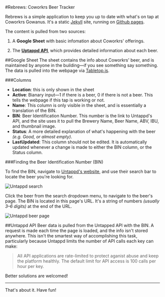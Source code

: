 #Rebrews: Coworkrs Beer Tracker

Rebrews is a simple application to keep you up to date with what's on tap at Coworkrs Gowanus. It's a static [Jekyll](https://jekyllrb.com/) site, running on [Github pages](https://pages.github.com/).

The content is pulled from two sources:

1. A **Google Sheet** with basic infomation about Coworkrs' offerings.

2. The **[Uptappd API](http://api.untappd.com)**, which provides detailed information about each beer.

##Google Sheet
The sheet contains the info about Coworkrs' beer, and is maintained by anyone in the building—if you see something say something. The data is pulled into the webpage via [Tabletop.js](https://github.com/jsoma/tabletop).


###Columns
- **Location**: this is only shown in the sheet
- **Active**: Bianary input—1 if there is a beer, 0 if there is not a beer. This tells the webpage if this tap is working or not.
- **Name**: This column is only visible in the sheet, and is essentially a translation of the BIN.
- **BIN**: Beer Identification Number. This number is the link to Untappd's API, and the site uses it to pull the Brewery Name, Beer Name, ABV, IBU, and thumbnail image.
- **Status**: A more detailed explanation of what's happening with the beer _(e.g. Good, or almost empty)_.
- **LastUpdated**: This column should not be edited. It is automatically updated whenever a change is made to either the BIN column, or the Status column.

###Finding the Beer Identification Number (BIN)

To find the BIN, navigate to [Untappd's website](untappd.com/breweries), and use their search bar to locate the beer you're looking for.

![Untappd search](http://thereboot.github.io/rebrews/img/readme/search.png)

Click the beer from the search dropdown menu, to navigate to the beer's page. The BIN is located in this page's URL. It's a string of numbers _(usually 3–6 digits)_ at the end of the URL.

![Untappd beer page](http://thereboot.github.io/rebrews/img/readme/bin.png)

##Untappd API
Beer data is pulled from the Untapped API with the BIN. A request is made each time the page is loaded, and the info isn't stored anywhere. This isn't the smartest way of accomplishing this task, particularly because Untappd limits the number of API calls each key can make:
>All API applications are rate-limited to protect aganist abuse and keep the platform healthly. The default limit for API access is 100 calls per hour per key.

Better solutions are welcomed!

---

That's about it. Have fun!
